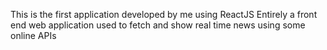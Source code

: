 This is the first application developed by me using ReactJS
Entirely a front end web application used to fetch and show real time news using some online APIs